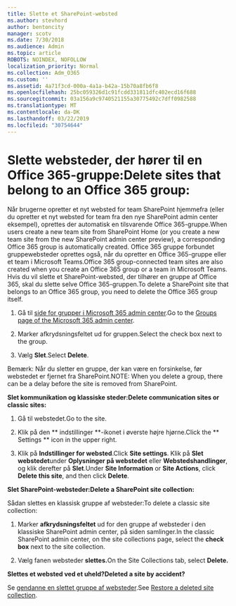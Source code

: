 ```yaml
---
title: Slette et SharePoint-websted
ms.author: stevhord
author: bentoncity
manager: scotv
ms.date: 7/30/2018
ms.audience: Admin
ms.topic: article
ROBOTS: NOINDEX, NOFOLLOW
localization_priority: Normal
ms.collection: Adm_O365
ms.custom: ''
ms.assetid: 4a71f3cd-000a-4a1a-b42a-15b70a8fb6f8
ms.openlocfilehash: 25bc059326d1c91fcdd331811dfc402ecd16f688
ms.sourcegitcommit: 03a156a9c9740521155a30775492c7dff0982588
ms.translationtype: MT
ms.contentlocale: da-DK
ms.lasthandoff: 03/22/2019
ms.locfileid: "30754644"
---
```

# <a name="delete-sites-that-belong-to-an-office-365-group"></a><span data-ttu-id="3417d-102">Slette websteder, der hører til en Office 365-gruppe:</span><span class="sxs-lookup"><span data-stu-id="3417d-102">Delete sites that belong to an Office 365 group:</span></span>

<span data-ttu-id="3417d-103">Når brugerne opretter et nyt websted for team SharePoint hjemmefra (eller du opretter et nyt websted for team fra den nye SharePoint admin center eksempel), oprettes der automatisk en tilsvarende Office 365-gruppe.</span><span class="sxs-lookup"><span data-stu-id="3417d-103">When users create a new team site from SharePoint Home (or you create a new team site from the new SharePoint admin center preview), a corresponding Office 365 group is automatically created.</span></span> <span data-ttu-id="3417d-104">Office 365 gruppe forbundet gruppewebsteder oprettes også, når du opretter en Office 365-gruppe eller et team i Microsoft Teams.</span><span class="sxs-lookup"><span data-stu-id="3417d-104">Office 365 group-connected team sites are also created when you create an Office 365 group or a team in Microsoft Teams.</span></span> <span data-ttu-id="3417d-105">Hvis du vil slette et SharePoint-websted, der tilhører en gruppe af Office 365, skal du slette selve Office 365-gruppen.</span><span class="sxs-lookup"><span data-stu-id="3417d-105">To delete a SharePoint site that belongs to an Office 365 group, you need to delete the Office 365 group itself.</span></span> 
  
1. <span data-ttu-id="3417d-106">Gå til [side for grupper i Microsoft 365 admin center](https://portal.office.com/adminportal/home#/groups).</span><span class="sxs-lookup"><span data-stu-id="3417d-106">Go to the [Groups page of the Microsoft 365 admin center](https://portal.office.com/adminportal/home#/groups).</span></span>
    
2. <span data-ttu-id="3417d-107">Marker afkrydsningsfeltet ud for gruppen.</span><span class="sxs-lookup"><span data-stu-id="3417d-107">Select the check box next to the group.</span></span>
    
3. <span data-ttu-id="3417d-108">Vælg **Slet**.</span><span class="sxs-lookup"><span data-stu-id="3417d-108">Select **Delete**.</span></span>
    
<span data-ttu-id="3417d-109">Bemærk: Når du sletter en gruppe, der kan være en forsinkelse, før webstedet er fjernet fra SharePoint.</span><span class="sxs-lookup"><span data-stu-id="3417d-109">NOTE: When you delete a group, there can be a delay before the site is removed from SharePoint.</span></span>
  
<span data-ttu-id="3417d-110">**Slet kommunikation og klassiske steder:**</span><span class="sxs-lookup"><span data-stu-id="3417d-110">**Delete communication sites or classic sites:**</span></span>

1. <span data-ttu-id="3417d-111">Gå til webstedet.</span><span class="sxs-lookup"><span data-stu-id="3417d-111">Go to the site.</span></span>
  
2. <span data-ttu-id="3417d-112">Klik på den \*\* indstillinger \*\*-ikonet i øverste højre hjørne.</span><span class="sxs-lookup"><span data-stu-id="3417d-112">Click the \*\* Settings \*\* icon in the upper right.</span></span> 
  
3. <span data-ttu-id="3417d-113">Klik på **Indstillinger for websted**.</span><span class="sxs-lookup"><span data-stu-id="3417d-113">Click **Site settings**.</span></span> <span data-ttu-id="3417d-114">Klik på **Slet webstedet**under **Oplysninger på webstedet** eller **Webstedshandlinger**, og klik derefter på **Slet**.</span><span class="sxs-lookup"><span data-stu-id="3417d-114">Under **Site Information** or **Site Actions**, click **Delete this site**, and then click **Delete**.</span></span>
  
<span data-ttu-id="3417d-115">**Slet SharePoint-websteder:**</span><span class="sxs-lookup"><span data-stu-id="3417d-115">**Delete a SharePoint site collection:**</span></span>

<span data-ttu-id="3417d-116">Sådan slettes en klassisk gruppe af websteder:</span><span class="sxs-lookup"><span data-stu-id="3417d-116">To delete a classic site collection:</span></span>
  
1. <span data-ttu-id="3417d-117">Marker **afkrydsningsfeltet** ud for den gruppe af websteder i den klassiske SharePoint admin center, på siden samlinger.</span><span class="sxs-lookup"><span data-stu-id="3417d-117">In the classic SharePoint admin center, on the site collections page, select the **check box** next to the site collection.</span></span> 
    
2. <span data-ttu-id="3417d-118">Vælg fanen websteder **slettes.**</span><span class="sxs-lookup"><span data-stu-id="3417d-118">On the Site Collections tab, select **Delete.**</span></span>
    
<span data-ttu-id="3417d-119">**Slettes et websted ved et uheld?**</span><span class="sxs-lookup"><span data-stu-id="3417d-119">**Deleted a site by accident?**</span></span>

<span data-ttu-id="3417d-120">Se [gendanne en slettet gruppe af websteder](https://go.microsoft.com/fwlink/?linkid=867660).</span><span class="sxs-lookup"><span data-stu-id="3417d-120">See [Restore a deleted site collection](https://go.microsoft.com/fwlink/?linkid=867660).</span></span>
  

